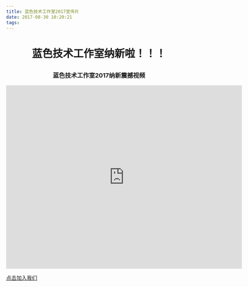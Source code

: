 ```yaml
---
title: 蓝色技术工作室2017宣传片
date: 2017-08-30 10:20:21
tags:
---
```

  # <p align="center">蓝色技术工作室纳新啦！！！ <p>
  ### <p align="center">蓝色技术工作室2017纳新震撼视频<p>

<div>
<iframe frameborder="0" width="640" height="498" src="https://v.qq.com/iframe/player.html?vid=p0323h91m6w&tiny=0&auto=0" allowfullscreen></iframe>
</div>

 [点击加入我们](http://lsjsgzs0.mikecrm.com/Noaa4y)